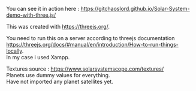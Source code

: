 You can see it in action here : https://gitchaoslord.github.io/Solar-System-demo-with-three.js/

This was created with https://threejs.org/.  

You need to run this on a server according to threejs documentation https://threejs.org/docs/#manual/en/introduction/How-to-run-things-locally.  
In my case i used Xampp.  

Textures source : https://www.solarsystemscope.com/textures/  
Planets use dummy values for everything.  
Have not imported any planet satellites yet.  


